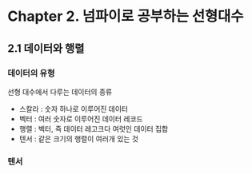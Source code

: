 
# Chapter 2. 넘파이로 공부하는 선형대수

## 2.1 데이터와 행렬

### 데이터의 유형

선형 대수에서 다루는 데이터의 종류

- 스칼라 : 숫자 하나로 이루어진 데이터
- 벡터 : 여러 숫자로 이루어진 데이터 레코드
- 행렬 : 벡터, 즉 데이터 레고크다 여럿인 데이터 집합
- 텐서 : 같은 크기의 행렬이 여러개 있는 것


### 텐서 